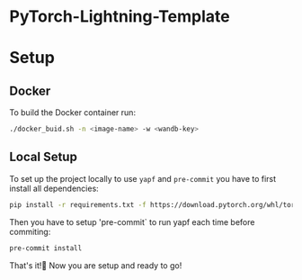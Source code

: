 # PyTorch-Lightning-Template

# Setup

## Docker
To build the Docker container run: 
```bash
./docker_buid.sh -n <image-name> -w <wandb-key>
```

## Local Setup
To set up the project locally to use `yapf` and `pre-commit` you have to first install all dependencies:
```bash
pip install -r requirements.txt -f https://download.pytorch.org/whl/torch_stable.html
```

Then you have to setup 'pre-commit` to run yapf each time before commiting:
```bash
pre-commit install
```

That's it!🎊️ 
Now you are setup and ready to go!
